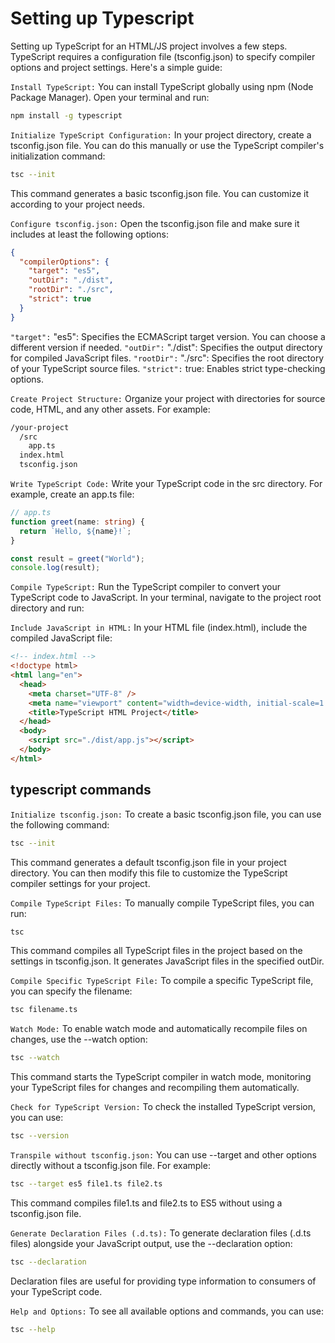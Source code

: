 # Setting up Typescript

Setting up TypeScript for an HTML/JS project involves a few steps. TypeScript requires a configuration file (tsconfig.json) to specify compiler options and project settings. Here's a simple guide:

`Install TypeScript:`
You can install TypeScript globally using npm (Node Package Manager). Open your terminal and run:

```bash
npm install -g typescript
```

`Initialize TypeScript Configuration:`
In your project directory, create a tsconfig.json file. You can do this manually or use the TypeScript compiler's initialization command:

```bash
tsc --init
```

This command generates a basic tsconfig.json file. You can customize it according to your project needs.

`Configure tsconfig.json:`
Open the tsconfig.json file and make sure it includes at least the following options:

```json
{
  "compilerOptions": {
    "target": "es5",
    "outDir": "./dist",
    "rootDir": "./src",
    "strict": true
  }
}
```

`"target":` "es5": Specifies the ECMAScript target version. You can choose a different version if needed.
`"outDir":` "./dist": Specifies the output directory for compiled JavaScript files.
`"rootDir":` "./src": Specifies the root directory of your TypeScript source files.
`"strict":` true: Enables strict type-checking options.

`Create Project Structure:`
Organize your project with directories for source code, HTML, and any other assets. For example:

```bash
/your-project
  /src
    app.ts
  index.html
  tsconfig.json
```

`Write TypeScript Code:`
Write your TypeScript code in the src directory. For example, create an app.ts file:

```typescript
// app.ts
function greet(name: string) {
  return `Hello, ${name}!`;
}

const result = greet("World");
console.log(result);
```

`Compile TypeScript:`
Run the TypeScript compiler to convert your TypeScript code to JavaScript. In your terminal, navigate to the project root directory and run:

`Include JavaScript in HTML:`
In your HTML file (index.html), include the compiled JavaScript file:

```html
<!-- index.html -->
<!doctype html>
<html lang="en">
  <head>
    <meta charset="UTF-8" />
    <meta name="viewport" content="width=device-width, initial-scale=1.0" />
    <title>TypeScript HTML Project</title>
  </head>
  <body>
    <script src="./dist/app.js"></script>
  </body>
</html>
```

## typescript commands

`Initialize tsconfig.json:`
To create a basic tsconfig.json file, you can use the following command:

```bash
tsc --init
```

This command generates a default tsconfig.json file in your project directory. You can then modify this file to customize the TypeScript compiler settings for your project.

`Compile TypeScript Files:`
To manually compile TypeScript files, you can run:

```bash
tsc
```

This command compiles all TypeScript files in the project based on the settings in tsconfig.json. It generates JavaScript files in the specified outDir.

`Compile Specific TypeScript File:`
To compile a specific TypeScript file, you can specify the filename:

```bash
tsc filename.ts
```

`Watch Mode:`
To enable watch mode and automatically recompile files on changes, use the --watch option:

```bash
tsc --watch
```

This command starts the TypeScript compiler in watch mode, monitoring your TypeScript files for changes and recompiling them automatically.

`Check for TypeScript Version:`
To check the installed TypeScript version, you can use:

```bash
tsc --version
```

`Transpile without tsconfig.json:`
You can use --target and other options directly without a tsconfig.json file. For example:

```bash
tsc --target es5 file1.ts file2.ts
```

This command compiles file1.ts and file2.ts to ES5 without using a tsconfig.json file.

`Generate Declaration Files (.d.ts):`
To generate declaration files (.d.ts files) alongside your JavaScript output, use the --declaration option:

```bash
tsc --declaration
```

Declaration files are useful for providing type information to consumers of your TypeScript code.

`Help and Options:`
To see all available options and commands, you can use:

```bash
tsc --help
```
